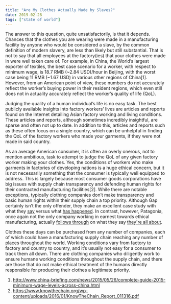 ```yaml
---
title: "Are My Clothes Actually Made by Slaves?"
date: 2019-02-28
tags: ["state of world"]
---
```


The answer to this question, quite unsatisfactorily, is that it depends. Chances that the clothes you are wearing were made in a manufacturing facility by anyone who would be considered a slave, by the common definition of modern slavery, are less than likely but still substantial. That is not to say that all employees at the factory(ies) that your clothes were made in were well taken care of. For example, in China, the World’s largest exporter of textiles, the best case scenario for a worker, with respect to minimum wage, is 18.7 RMB (~2.84 USD)/hour in Beijing, with the worst case being 11 RMB (~1.67 USD) in various other regions of China[1]. However, from an American point of view, these numbers do not accurately reflect the worker’s buying power in their resident regions, which even still does not in actuality accurately reflect the worker’s quality of life (QoL).

Judging the quality of a human individual’s life is no easy task. The best publicly available insights into factory workers’ lives are articles and reports found on the Internet detailing Asian factory working and living conditions. These articles and reports, although sometimes incredibly insightful, are sparse and often not up to date. In addition to this, articles and reports such as these often focus on a single country, which can be unhelpful in finding the QoL of the factory workers who made your garments, if they were not made in said country.

As an average American consumer, it is often an overly onerous, not to mention ambitious, task to attempt to judge the QoL of any given factory worker making your clothes. Yes, the conditions of workers who make garments in factories of developing nations is a huge ethical concern, but it is not necessarily something that the consumer is typically well equipped to address. This is largely because most consumer goods corporations have big issues with supply chain transparency and defending human rights for their contracted manufacturing facilities[2]. While there are notable exceptions, typically clothing companies don’t make transparency and basic human rights within their supply chain a top priority. Although Gap certainly isn’t the only offender, they make an excellent case study with what they [say](http://www.gapincsustainability.com/people/improving-factory-working-conditions) versus what [has happened](http://www.waronwant.org/media/experts-rank-gap-worlds-worst-company-failing-bangladesh-workers-safety). In contrast, however, Patagonia, once again not the only company working in earnest towards ethical manufacturing, actually [follows through](http://www.outsideonline.com/1999281/slaving-over-our-gear) on what they say [they're all about](http://www.patagonia.com/us/patagonia.go?assetid=67372).

Clothes these days can be purchased from any number of companies, each of which could have a manufacturing supply chain reaching any number of places throughout the world. Working conditions vary from factory to factory and country to country, and it’s usually not easy for a consumer to track them all down. There are clothing companies who diligently work to ensure humane working conditions throughout the supply chain, and there are those that do not make ethical treatment of the humans directly responsible for producing their clothes a legitimate priority.

1. http://www.china-briefing.com/news/2015/05/26/complete-guide-2015-minimum-wage-levels-across-china.html
2. https://www.knowthechain.org/wp-content/uploads/2016/01/KnowTheChain_Report_011316.pdf